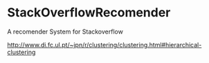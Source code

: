 # StackOverflowRecomender
A recomender System for Stackoverflow

http://www.di.fc.ul.pt/~jpn/r/clustering/clustering.html#hierarchical-clustering
